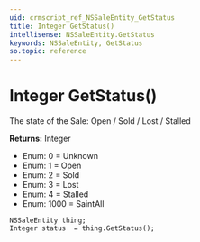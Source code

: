 ```yaml
---
uid: crmscript_ref_NSSaleEntity_GetStatus
title: Integer GetStatus()
intellisense: NSSaleEntity.GetStatus
keywords: NSSaleEntity, GetStatus
so.topic: reference
---
```


# Integer GetStatus()

The state of the Sale: Open / Sold / Lost / Stalled

**Returns:** Integer

* Enum: 0 = Unknown 
* Enum: 1 = Open 
* Enum: 2 = Sold 
* Enum: 3 = Lost 
* Enum: 4 = Stalled 
* Enum: 1000 = SaintAll 

```crmscript
NSSaleEntity thing;
Integer status  = thing.GetStatus();
```

